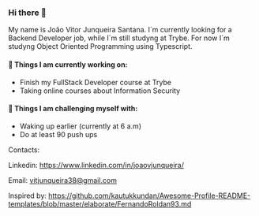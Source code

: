 ### Hi there 👋

<!--
**JoaoJunqueira/JoaoJunqueira** is a ✨ _special_ ✨ repository because its `README.md` (this file) appears on your GitHub profile.

Here are some ideas to get you started:

- 🔭 I’m currently working on ...
- 🌱 I’m currently learning ...
- 👯 I’m looking to collaborate on ...
- 🤔 I’m looking for help with ...
- 💬 Ask me about ...
- 📫 How to reach me: ...
- 😄 Pronouns: ...
- ⚡ Fun fact: ...
-->
My name is João Vitor Junqueira Santana. I´m currently looking for a Backend Developer job, while I´m still studyng at Trybe. For now I´m studyng Object Oriented Programming using Typescript.

#### 🌱 Things I am currently working on: 
- Finish my FullStack Developer course at Trybe 
- Taking online courses about Information Security

#### :muscle: Things I am challenging myself with:
- Waking up earlier (currently at 6 a.m)
- Do at least 90 push ups

Contacts: 

Linkedin: https://www.linkedin.com/in/joaovjunqueira/

Email: vitjunqueira38@gmail.com

Inspired by: https://github.com/kautukkundan/Awesome-Profile-README-templates/blob/master/elaborate/FernandoRoldan93.md
